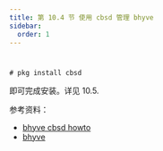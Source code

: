 ```yaml
---
title: 第 10.4 节 使用 cbsd 管理 bhyve
sidebar:
  order: 1
---
```

# 

```shell-session
# pkg install cbsd
```

即可完成安装。详见 10.5.

参考资料：

- [bhyve cbsd howto](https://www.bsdstore.ru/en/bhyve_cbsd_howto.html)
- [bhyve](https://wiki.freebsd.org/bhyve)
